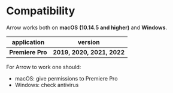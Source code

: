 # Compatibility

Arrow works both on **macOS** **(10.14.5 and higher)** and **Windows**.

| application      | version                    |
| ---------------- | -------------------------- |
| **Premiere Pro** | **2019, 2020, 2021, 2022** |

For Arrow to work one should:

* macOS: give permissions to Premiere Pro
* Windows: check antivirus

